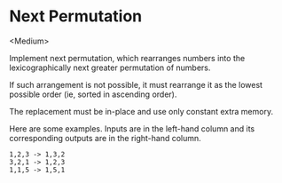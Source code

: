 # Next Permutation

\<Medium>

Implement next permutation, which rearranges numbers into the lexicographically
next greater permutation of numbers.

If such arrangement is not possible, it must rearrange it as the lowest possible
order (ie, sorted in ascending order).

The replacement must be in-place and use only constant extra memory.

Here are some examples. Inputs are in the left-hand column and its corresponding
outputs are in the right-hand column.

```
1,2,3 -> 1,3,2
3,2,1 -> 1,2,3
1,1,5 -> 1,5,1
```
